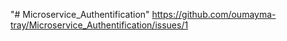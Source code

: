 "# Microservice_Authentification" 
https://github.com/oumayma-tray/Microservice_Authentification/issues/1
